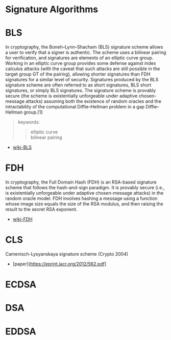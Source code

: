 # Signature Algorithms

# BLS
In cryptography, the Boneh–Lynn–Shacham (BLS) signature scheme allows a user to verify that a signer is authentic. The scheme uses a bilinear pairing for verification, and signatures are elements of an elliptic curve group. Working in an elliptic curve group provides some defense against index calculus attacks (with the caveat that such attacks are still possible in the target group GT of the pairing), allowing shorter signatures than FDH signatures for a similar level of security. Signatures produced by the BLS signature scheme are often referred to as short signatures, BLS short signatures, or simply BLS signatures. The signature scheme is provably secure (the scheme is existentially unforgeable under adaptive chosen-message attacks) assuming both the existence of random oracles and the intractability of the computational Diffie–Hellman problem in a gap Diffie–Hellman group.[1]
> keywords:
> > elliptic curve<br/>
> > bilinear pairing
* [wiki-BLS](https://en.wikipedia.org/wiki/Boneh%E2%80%93Lynn%E2%80%93Shacham)



# FDH
In cryptography, the Full Domain Hash (FDH) is an RSA-based signature scheme that follows the hash-and-sign paradigm. It is provably secure (i.e., is existentially unforgeable under adaptive chosen-message attacks) in the random oracle model. FDH involves hashing a message using a function whose image size equals the size of the RSA modulus, and then raising the result to the secret RSA exponent.
* [wiki-FDH](https://en.wikipedia.org/wiki/Full_Domain_Hash)


# CLS
Camenisch-Lysyanskaya signature scheme (Crypto 2004)
* [paper](https://eprint.iacr.org/2012/562.pdf]

# ECDSA

# DSA

# EDDSA
